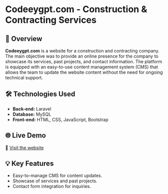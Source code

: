 # Codeeygpt.com - Construction & Contracting Services

## 📌 Overview
**Codeeygpt.com** is a website for a construction and contracting company. The main objective was to provide an online presence for the company to showcase its services, past projects, and contact information. The platform is equipped with an easy-to-use content management system (CMS) that allows the team to update the website content without the need for ongoing technical support.

## 🛠️ Technologies Used
- **Back-end:** Laravel
- **Database:** MySQL
- **Front-end:** HTML, CSS, JavaScript, Bootstrap

## 🌐 Live Demo
🔗 [Visit the website](https://codeeygpt.com)

## 💡 Key Features
- Easy-to-manage CMS for content updates.
- Showcase of services and past projects.
- Contact form integration for inquiries.
